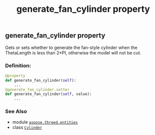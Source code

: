 ﻿---
title: generate_fan_cylinder property
second_title: Aspose.3D for Python via .NET API References
description: 
type: docs
weight: 120
url: /aspose.threed.entities/cylinder/generate_fan_cylinder/
is_root: false
---

## generate_fan_cylinder property


Gets or sets whether to generate the fan-style cylinder when the ThetaLength is less than 2*PI, otherwise the model will not be cut.
### Definition:
```python
@property
def generate_fan_cylinder(self):
    ...
@generate_fan_cylinder.setter
def generate_fan_cylinder(self, value):
    ...
```

### See Also
* module [`aspose.threed.entities`](../../)
* class [`Cylinder`](/3d/python-net/aspose.threed.entities/cylinder)
